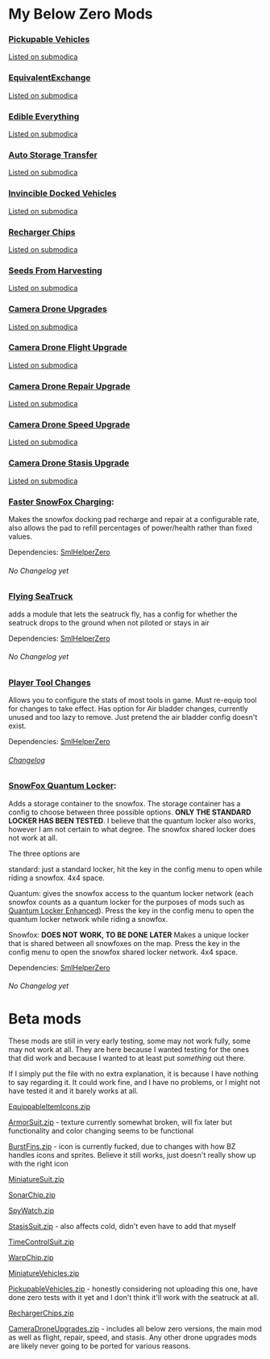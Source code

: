 # My Below Zero Mods

### [Pickupable Vehicles](https://github.com/EldritchCarMaker/My-Subnautica-Mods/files/10326397/PickupableVehicles.zip)

[Listed on submodica](https://submodica.xyz/mods/sbz/138)


### [EquivalentExchange](https://github.com/EldritchCarMaker/My-Subnautica-Mods/files/10329026/EquivalentExchange.zip)

[Listed on submodica](https://submodica.xyz/mods/sbz/140)


### [Edible Everything](https://github.com/EldritchCarMaker/My-Subnautica-Mods/files/10329035/EdibleEverything.zip)

[Listed on submodica](https://submodica.xyz/mods/sbz/139)


### [Auto Storage Transfer](https://github.com/EldritchCarMaker/My-Subnautica-Mods/files/10714593/AutoStorageTransfer.zip)

[Listed on submodica](https://submodica.xyz/mods/sbz/150)


### [Invincible Docked Vehicles](https://github.com/EldritchCarMaker/My-Subnautica-Mods/files/10332316/InvincibleDockedVehicles.zip)

[Listed on submodica](https://submodica.xyz/mods/sbz/151)


### [Recharger Chips](https://github.com/EldritchCarMaker/My-Subnautica-Mods/files/10332357/RechargerChips.zip)

[Listed on submodica](https://submodica.xyz/mods/sbz/153)



### [Seeds From Harvesting](https://github.com/EldritchCarMaker/My-Subnautica-Mods/files/10332365/SeedsFromHarvesting.zip)

[Listed on submodica](https://submodica.xyz/mods/sbz/154)



### [Camera Drone Upgrades](https://github.com/EldritchCarMaker/My-Subnautica-Mods/files/10332371/CameraDroneUpgrades.zip)

[Listed on submodica](https://submodica.xyz/mods/sbz/155)


### [Camera Drone Flight Upgrade](https://github.com/EldritchCarMaker/My-Subnautica-Mods/files/10332386/CameraDroneFlightUpgrade.zip)

[Listed on submodica](https://submodica.xyz/mods/sbz/156)


### [Camera Drone Repair Upgrade](https://github.com/EldritchCarMaker/My-Subnautica-Mods/files/10332401/CameraDroneRepairUpgrade.zip)

[Listed on submodica](https://submodica.xyz/mods/sbz/157)


### [Camera Drone Speed Upgrade](https://github.com/EldritchCarMaker/My-Subnautica-Mods/files/10332404/CameraDroneSpeedUpgrade.zip)

[Listed on submodica](https://submodica.xyz/mods/sbz/158)


### [Camera Drone Stasis Upgrade](https://github.com/EldritchCarMaker/My-Subnautica-Mods/files/10332406/CameraDroneStasisUpgrade.zip)

[Listed on submodica](https://submodica.xyz/mods/sbz/159)


### [Faster SnowFox Charging](https://github.com/Nagorogan/My-Subnautica-Mods/files/8227669/FasterSnowFoxCharging.zip):


Makes the snowfox docking pad recharge and repair at a configurable rate, also allows the pad to refill percentages of power/health rather than fixed values.

Dependencies: [SmlHelperZero](https://www.nexusmods.com/subnauticabelowzero/mods/34)
###### No Changelog yet


### [Flying SeaTruck](https://github.com/Nagorogan/My-Subnautica-Mods/files/8694119/FlyingSeaTruck.zip)


adds a module that lets the seatruck fly, has a config for whether the seatruck drops to the ground when not piloted or stays in air

Dependencies: [SmlHelperZero](https://www.nexusmods.com/subnauticabelowzero/mods/34)
###### No Changelog yet


### [Player Tool Changes](https://github.com/EldritchCarMaker/My-Subnautica-Mods/files/10332326/PlayerToolChanges.zip)


Allows you to configure the stats of most tools in game. Must re-equip tool for changes to take effect. Has option for Air bladder changes, currently unused and too lazy to remove. Just pretend the air bladder config doesn't exist.

Dependencies: [SmlHelperZero](https://www.nexusmods.com/subnauticabelowzero/mods/34)
###### [Changelog](https://github.com/Nagorogan/My-Subnautica-Mods/blob/main/PlayerToolChanges_BZ/Changelog.md)


### [SnowFox Quantum Locker](https://github.com/Nagorogan/My-Subnautica-Mods/files/8227678/SnowFoxQuantumLocker.zip):


Adds a storage container to the snowfox. The storage container has a config to choose between three possible options. **ONLY THE STANDARD LOCKER HAS BEEN TESTED**. I believe that the quantum locker also works, however I am not certain to what degree. The snowfox shared locker does not work at all.

The three options are

standard: just a standard locker, hit the key in the config menu to open while riding a snowfox. 4x4 space.

Quantum: gives the snowfox access to the quantum locker network (each snowfox counts as a quantum locker for the purposes of mods such as [Quantum Locker Enhanced](https://www.nexusmods.com/subnauticabelowzero/mods/91)). Press the key in the config menu to open the quantum locker network while riding a snowfox.

Snowfox: **DOES NOT WORK, TO BE DONE LATER** Makes a unique locker that is shared between all snowfoxes on the map. Press the key in the config menu to open the snowfox shared locker network. 4x4 space.

Dependencies: [SmlHelperZero](https://www.nexusmods.com/subnauticabelowzero/mods/34)
###### No Changelog yet




# Beta mods

These mods are still in very early testing, some may not work fully, some may not work at all. They are here because I wanted testing for the ones that did work and because I wanted to at least put *something* out there.

If I simply put the file with no extra explanation, it is because I have nothing to say regarding it. It could work fine, and I have no problems, or I might not have tested it and it barely works at all.


[EquippableItemIcons.zip](https://github.com/EldritchCarMaker/My-Subnautica-Mods/files/10315483/EquippableItemIcons.zip)


[ArmorSuit.zip](https://github.com/EldritchCarMaker/My-Subnautica-Mods/files/10315485/ArmorSuit.zip) - texture currently somewhat broken, will fix later but functionality and color changing seems to be functional


[BurstFins.zip](https://github.com/EldritchCarMaker/My-Subnautica-Mods/files/10315488/BurstFins.zip) - icon is currently fucked, due to changes with how BZ handles icons and sprites. Believe it still works, just doesn't really show up with the right icon


[MiniatureSuit.zip](https://github.com/EldritchCarMaker/My-Subnautica-Mods/files/10315492/MiniatureSuit.zip)


[SonarChip.zip](https://github.com/EldritchCarMaker/My-Subnautica-Mods/files/10315499/SonarChip.zip)


[SpyWatch.zip](https://github.com/EldritchCarMaker/My-Subnautica-Mods/files/10315500/SpyWatch.zip)


[StasisSuit.zip](https://github.com/EldritchCarMaker/My-Subnautica-Mods/files/10315501/StasisSuit.zip) - also affects cold, didn't even have to add that myself


[TimeControlSuit.zip](https://github.com/EldritchCarMaker/My-Subnautica-Mods/files/10315504/TimeControlSuit.zip)


[WarpChip.zip](https://github.com/EldritchCarMaker/My-Subnautica-Mods/files/10315505/WarpChip.zip)


[MiniatureVehicles.zip](https://github.com/EldritchCarMaker/My-Subnautica-Mods/files/10315493/MiniatureVehicles.zip)


[PickupableVehicles.zip](https://github.com/EldritchCarMaker/My-Subnautica-Mods/files/10315494/PickupableVehicles.zip) - honestly considering not uploading this one, have done zero tests with it yet and I don't think it'll work with the seatruck at all.


[RechargerChips.zip](https://github.com/EldritchCarMaker/My-Subnautica-Mods/files/10315498/RechargerChips.zip)


[CameraDroneUpgrades.zip](https://github.com/EldritchCarMaker/My-Subnautica-Mods/files/10315506/CameraDroneUpgrades.zip) - includes all below zero versions, the main mod as well as flight, repair, speed, and stasis. Any other drone upgrades mods are likely never going to be ported for various reasons.
